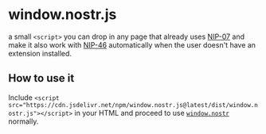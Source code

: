 # window.nostr.js

a small `<script>` you can drop in any page that already uses [NIP-07](https://nips.nostr.com/7) and make it also work with [NIP-46](https://nips.nostr.com/46) automatically when the user doesn't have an extension installed.

## How to use it

Include `<script src="https://cdn.jsdelivr.net/npm/window.nostr.js@latest/dist/window.nostr.js"></script>` in your HTML and proceed to use [`window.nostr`](https://nips.nostr.com/7) normally.
